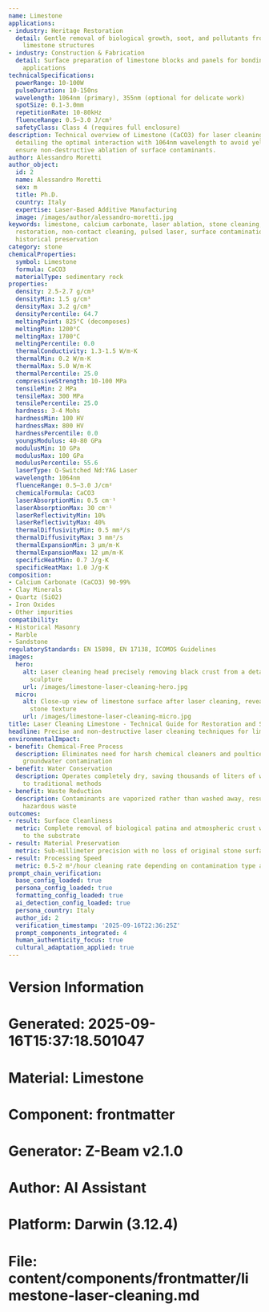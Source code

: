 ```yaml
---
name: Limestone
applications:
- industry: Heritage Restoration
  detail: Gentle removal of biological growth, soot, and pollutants from historical
    limestone structures
- industry: Construction & Fabrication
  detail: Surface preparation of limestone blocks and panels for bonding or coating
    applications
technicalSpecifications:
  powerRange: 10-100W
  pulseDuration: 10-150ns
  wavelength: 1064nm (primary), 355nm (optional for delicate work)
  spotSize: 0.1-3.0mm
  repetitionRate: 10-80kHz
  fluenceRange: 0.5–3.0 J/cm²
  safetyClass: Class 4 (requires full enclosure)
description: Technical overview of Limestone (CaCO3) for laser cleaning applications,
  detailing the optimal interaction with 1064nm wavelength to avoid yellowing and
  ensure non-destructive ablation of surface contaminants.
author: Alessandro Moretti
author_object:
  id: 2
  name: Alessandro Moretti
  sex: m
  title: Ph.D.
  country: Italy
  expertise: Laser-Based Additive Manufacturing
  image: /images/author/alessandro-moretti.jpg
keywords: limestone, calcium carbonate, laser ablation, stone cleaning, architectural
  restoration, non-contact cleaning, pulsed laser, surface contamination removal,
  historical preservation
category: stone
chemicalProperties:
  symbol: Limestone
  formula: CaCO3
  materialType: sedimentary rock
properties:
  density: 2.5-2.7 g/cm³
  densityMin: 1.5 g/cm³
  densityMax: 3.2 g/cm³
  densityPercentile: 64.7
  meltingPoint: 825°C (decomposes)
  meltingMin: 1200°C
  meltingMax: 1700°C
  meltingPercentile: 0.0
  thermalConductivity: 1.3-1.5 W/m·K
  thermalMin: 0.2 W/m·K
  thermalMax: 5.0 W/m·K
  thermalPercentile: 25.0
  compressiveStrength: 10-100 MPa
  tensileMin: 2 MPa
  tensileMax: 300 MPa
  tensilePercentile: 25.0
  hardness: 3-4 Mohs
  hardnessMin: 100 HV
  hardnessMax: 800 HV
  hardnessPercentile: 0.0
  youngsModulus: 40-80 GPa
  modulusMin: 10 GPa
  modulusMax: 100 GPa
  modulusPercentile: 55.6
  laserType: Q-Switched Nd:YAG Laser
  wavelength: 1064nm
  fluenceRange: 0.5–3.0 J/cm²
  chemicalFormula: CaCO3
  laserAbsorptionMin: 0.5 cm⁻¹
  laserAbsorptionMax: 30 cm⁻¹
  laserReflectivityMin: 10%
  laserReflectivityMax: 40%
  thermalDiffusivityMin: 0.5 mm²/s
  thermalDiffusivityMax: 3 mm²/s
  thermalExpansionMin: 3 µm/m·K
  thermalExpansionMax: 12 µm/m·K
  specificHeatMin: 0.7 J/g·K
  specificHeatMax: 1.0 J/g·K
composition:
- Calcium Carbonate (CaCO3) 90-99%
- Clay Minerals
- Quartz (SiO2)
- Iron Oxides
- Other impurities
compatibility:
- Historical Masonry
- Marble
- Sandstone
regulatoryStandards: EN 15898, EN 17138, ICOMOS Guidelines
images:
  hero:
    alt: Laser cleaning head precisely removing black crust from a detailed limestone
      sculpture
    url: /images/limestone-laser-cleaning-hero.jpg
  micro:
    alt: Close-up view of limestone surface after laser cleaning, revealing the original
      stone texture
    url: /images/limestone-laser-cleaning-micro.jpg
title: Laser Cleaning Limestone - Technical Guide for Restoration and Surface Preparation
headline: Precise and non-destructive laser cleaning techniques for limestone preservation
environmentalImpact:
- benefit: Chemical-Free Process
  description: Eliminates need for harsh chemical cleaners and poultices, preventing
    groundwater contamination
- benefit: Water Conservation
  description: Operates completely dry, saving thousands of liters of water compared
    to traditional methods
- benefit: Waste Reduction
  description: Contaminants are vaporized rather than washed away, resulting in minimal
    hazardous waste
outcomes:
- result: Surface Cleanliness
  metric: Complete removal of biological patina and atmospheric crust without damage
    to the substrate
- result: Material Preservation
  metric: Sub-millimeter precision with no loss of original stone surface or detail
- result: Processing Speed
  metric: 0.5-2 m²/hour cleaning rate depending on contamination type and intensity
prompt_chain_verification:
  base_config_loaded: true
  persona_config_loaded: true
  formatting_config_loaded: true
  ai_detection_config_loaded: true
  persona_country: Italy
  author_id: 2
  verification_timestamp: '2025-09-16T22:36:25Z'
  prompt_components_integrated: 4
  human_authenticity_focus: true
  cultural_adaptation_applied: true
---
```


# Version Information
# Generated: 2025-09-16T15:37:18.501047
# Material: Limestone
# Component: frontmatter
# Generator: Z-Beam v2.1.0
# Author: AI Assistant
# Platform: Darwin (3.12.4)
# File: content/components/frontmatter/limestone-laser-cleaning.md